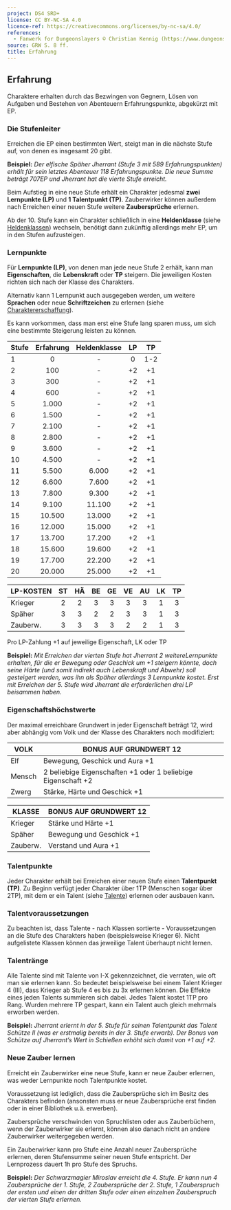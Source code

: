 ```yaml
---
project: DS4 SRD+
license: CC BY-NC-SA 4.0
licence-ref: https://creativecommons.org/licenses/by-nc-sa/4.0/
references: 
  - Fanwerk for Dungeonslayers © Christian Kennig (https://www.dungeonslayers.net/)
source: GRW S. 8 ff.
title: Erfahrung
---
```


## Erfahrung

Charaktere erhalten durch das Bezwingen von Gegnern, Lösen von Aufgaben und Bestehen von Abenteuern Erfahrungspunkte, abgekürzt mit EP.

### Die Stufenleiter

Erreichen die EP einen bestimmten Wert, steigt man in die nächste Stufe auf, von denen es insgesamt 20 gibt.

**Beispiel:** _Der elfische Späher Jherrant (Stufe 3 mit 589 Erfahrungspunkten) erhält für sein letztes Abenteuer 118 Erfahrungspunkte. Die neue Summe beträgt 707EP und Jherrant hat die vierte Stufe erreicht._

Beim Aufstieg in eine neue Stufe erhält ein Charakter jedesmal **zwei Lernpunkte (LP)** und **1 Talentpunkt (TP)**. Zauberwirker können außerdem nach Erreichen einer neuen Stufe weitere **Zaubersprüche** erlernen. 

Ab der 10. Stufe kann ein Charakter schließlich in eine **Heldenklasse** (siehe [Heldenklassen](charaktere-heldenklassen.md)) wechseln, benötigt dann zukünftig allerdings mehr EP, um in den Stufen aufzusteigen.

### Lernpunkte

Für **Lernpunkte (LP)**, von denen man jede neue Stufe 2 erhält, kann man **Eigenschaften**, die **Lebenskraft** oder **TP** steigern. Die jeweiligen Kosten richten sich nach der Klasse des Charakters.

Alternativ kann 1 Lernpunkt auch ausgegeben werden, um weitere **Sprachen** oder neue **Schriftzeichen** zu erlernen (siehe [Charaktererschaffung](charaktere-charaktererschaffung.md)).

Es kann vorkommen, dass man erst eine Stufe lang sparen muss, um sich eine bestimmte Steigerung leisten zu können.

| Stufe | Erfahrung | Heldenklasse | LP  | TP  |
| ----- | :-------: | :----------: | :-: | :-: |
| 1     |     0     |      -       |  0  | 1-2 |
| 2     |    100    |      -       | +2  | +1  |
| 3     |    300    |      -       | +2  | +1  |
| 4     |    600    |      -       | +2  | +1  |
| 5     |   1.000   |      -       | +2  | +1  |
| 6     |   1.500   |      -       | +2  | +1  |
| 7     |   2.100   |      -       | +2  | +1  |
| 8     |   2.800   |      -       | +2  | +1  |
| 9     |   3.600   |      -       | +2  | +1  |
| 10    |   4.500   |      -       | +2  | +1  |
| 11    |   5.500   |    6.000     | +2  | +1  |
| 12    |   6.600   |    7.600     | +2  | +1  |
| 13    |   7.800   |    9.300     | +2  | +1  |
| 14    |   9.100   |    11.100    | +2  | +1  |
| 15    |  10.500   |    13.000    | +2  | +1  |
| 16    |  12.000   |    15.000    | +2  | +1  |
| 17    |  13.700   |    17.200    | +2  | +1  |
| 18    |  15.600   |    19.600    | +2  | +1  |
| 19    |  17.700   |    22.200    | +2  | +1  |
| 20    |  20.000   |    25.000    | +2  | +1  |

| LP-KOSTEN | ST  | HÄ  | BE  | GE  | VE  | AU  | LK  | TP  |
| --------- | :-: | :-: | :-: | :-: | :-: | :-: | :-: | :-: |
| Krieger   |  2  |  2  |  3  |  3  |  3  |  3  |  1  |  3  |
| Späher    |  3  |  3  |  2  |  2  |  3  |  3  |  1  |  3  |
| Zauberw.  |  3  |  3  |  3  |  3  |  2  |  2  |  1  |  3  |

Pro LP-Zahlung +1 auf jeweilige Eigenschaft, LK oder TP

**Beispiel:** _Mit Erreichen der vierten Stufe hat Jherrant 2 weitereLernpunkte erhalten, für die er Bewegung oder Geschick um +1 steigern könnte, doch seine Härte (und somit indirekt auch Lebenskraft und Abwehr) soll gesteigert werden, was ihn als Späher allerdings 3 Lernpunkte kostet. Erst mit Erreichen der 5. Stufe wird Jherrant die erforderlichen drei LP beisammen haben._

### Eigenschaftshöchstwerte

Der maximal erreichbare Grundwert in jeder Eigenschaft beträgt 12, wird aber abhängig vom Volk und der Klasse des Charakters noch modifiziert:

| VOLK   | BONUS AUF GRUNDWERT 12                                       |
| ------ | ------------------------------------------------------------ |
| Elf    | Bewegung, Geschick und Aura +1                               |
| Mensch | 2 beliebige Eigenschaften +1 oder 1 beliebige Eigenschaft +2 |
| Zwerg  | Stärke, Härte und Geschick +1                                |

| KLASSE   | BONUS AUF GRUNDWERT 12   |
| -------- | ------------------------ |
| Krieger  | Stärke und Härte +1      |
| Späher   | Bewegung und Geschick +1 |
| Zauberw. | Verstand und Aura +1     |

### Talentpunkte

Jeder Charakter erhält bei Erreichen einer neuen Stufe einen **Talentpunkt (TP)**. Zu Beginn verfügt jeder Charakter über 1TP (Menschen sogar über 2TP), mit dem er ein Talent (siehe [Talente](talente.md)) erlernen oder ausbauen kann.

### Talentvoraussetzungen

Zu beachten ist, dass Talente - nach Klassen sortierte - Voraussetzungen an die Stufe des Charakters haben (beispielsweise Krieger 6). Nicht aufgelistete Klassen können das jeweilige Talent überhaupt nicht lernen.

### Talentränge

Alle Talente sind mit Talente von I-X gekennzeichnet, die verraten, wie oft man sie erlernen kann. So bedeutet beispielsweise bei einem Talent Krieger 4 (III), dass Krieger ab Stufe 4 es bis zu 3x erlernen können. Die Effekte eines jeden Talents summieren sich dabei. Jedes Talent kostet 1TP pro Rang. Wurden mehrere TP gespart, kann ein Talent auch gleich mehrmals erworben werden.

**Beispiel:** _Jherrant erlernt in der 5. Stufe für seinen Talentpunkt das Talent Schütze II (was er erstmalig bereits in der 3. Stufe erwarb). Der Bonus von Schütze auf Jherrant’s Wert in Schießen erhöht sich damit von +1 auf +2._

### Neue Zauber lernen

Erreicht ein Zauberwirker eine neue Stufe, kann er neue Zauber erlernen, was weder Lernpunkte noch Talentpunkte kostet.

Voraussetzung ist lediglich, dass die Zaubersprüche sich im Besitz des Charakters befinden (ansonsten muss er neue Zaubersprüche erst finden oder in einer Bibliothek u.ä. erwerben).

Zaubersprüche verschwinden von Spruchlisten oder aus Zauberbüchern, wenn der Zauberwirker sie erlernt, können also danach nicht an andere Zauberwirker weitergegeben werden.

Ein Zauberwirker kann pro Stufe eine Anzahl neuer Zaubersprüche erlernen, deren Stufensumme seiner neuen Stufe entspricht. Der Lernprozess dauert 1h pro Stufe des Spruchs.

**Beispiel:** _Der Schwarzmagier Miroslav erreicht die 4. Stufe. Er kann nun 4 Zaubersprüche der 1. Stufe, 2 Zaubersprüche der 2. Stufe, 1 Zauberspruch der ersten und einen der dritten Stufe oder einen einzelnen Zauberspruch der vierten Stufe erlernen._

